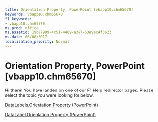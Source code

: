```yaml
---
title: Orientation Property, PowerPoint [vbapp10.chm65670]
keywords: vbapp10.chm65670
f1_keywords:
- vbapp10.chm65670
ms.prod: office
ms.assetid: 19b87999-4c51-4489-a367-63e9ac4f3623
ms.date: 06/08/2017
localization_priority: Normal
---
```



# Orientation Property, PowerPoint [vbapp10.chm65670]

Hi there! You have landed on one of our F1 Help redirector pages. Please select the topic you were looking for below.

[DataLabels.Orientation Property (PowerPoint)](http://msdn.microsoft.com/library/db210fce-1242-63bc-0b0c-2e2d5c1aba39%28Office.15%29.aspx)

[DataLabel.Orientation Property (PowerPoint)](http://msdn.microsoft.com/library/2e7c4976-0549-9e03-6564-fb5db8667d64%28Office.15%29.aspx)


